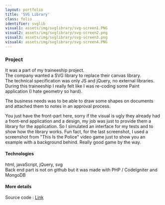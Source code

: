 ```yaml
---
layout: portfolio
title: 'SVG Library'
class: folio
identifier: svglib
visual1: assets/img/svglibrary/svg-screen1.PNG
visual2: assets/img/svglibrary/svg-screen2.png
visual3: assets/img/svglibrary/svg-screen3.png
visual4: assets/img/svglibrary/svg-screen4.PNG
---
```

### Project

It was a part of my traineeship project.  
The company wanted a SVG library to replace their canvas library.  
The technical specification was only JS and jQuery, no external libraries. During this traineeship I really felt like I was re-coding some Paint application (I hate geometry so hard).

The business needs was to be able to draw some shapes on documents and attached them to notes in an approval process.

You just have the front-part here, sorry if the visual is ugly they already had a front-end application and a design, my job was just to provide them a library for the application. So I simulated an interface for my tests and to show how the library works. Fun fact, for the last screenshot, I used a screenshot from "This Is the Police" video game just to show you an example with a background behind. Really good game by the way.


#### Technologies

html, javaScript, jQuery, svg  
Back end part is not on github but it was made with PHP / CodeIgniter and MongoDB

#### More details

Source code : [Link](https://github.com/GeorgiaLR/LibrarySvg)
